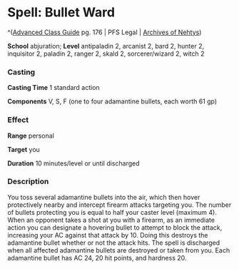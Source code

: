 # Spell: Bullet Ward

^([Advanced Class Guide][ss-bullet-ward] pg. 176 | PFS Legal | [Archives of Nehtys][sn-bullet-ward])

**School** abjuration; **Level** antipaladin 2, arcanist 2, bard 2, hunter 2, inquisitor 2, paladin 2, ranger 2, skald 2, sorcerer/wizard 2, witch 2

### Casting

**Casting Time** 1 standard action  

**Components** V, S, F (one to four adamantine bullets, each worth 61 gp)

### Effect

**Range** personal  

**Target** you  

**Duration** 10 minutes/level or until discharged

### Description

You toss several adamantine bullets into the air, which then hover protectively nearby and intercept firearm attacks targeting you. The number of bullets protecting you is equal to half your caster level (maximum 4). When an opponent takes a shot at you with a firearm, as an immediate action you can designate a hovering bullet to attempt to block the attack, increasing your AC against that attack by 10. Doing this destroys the adamantine bullet whether or not the attack hits. The spell is discharged when all affected adamantine bullets are destroyed or taken from you. Each adamantine bullet has AC 24, 20 hit points, and hardness 20.

[ss-bullet-ward]: http://paizo.com/products/btpy978v
[sn-bullet-ward]: http://www.archivesofnethys.com/SpellDisplay.aspx?ItemName=Bullet%20Ward